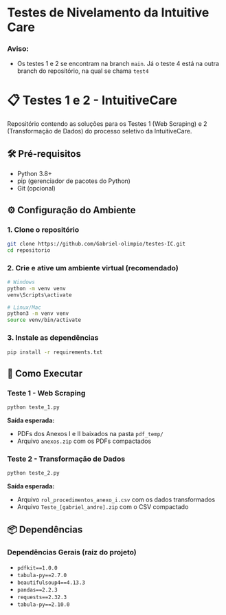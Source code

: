 # Testes de Nivelamento da Intuitive Care

### Aviso: 
- Os testes 1 e 2 se encontram na branch ```main```. Já o teste 4 está na outra branch do repositório, na qual se chama ```test4```

# 📋 Testes 1 e 2 - IntuitiveCare

Repositório contendo as soluções para os Testes 1 (Web Scraping) e 2 (Transformação de Dados) do processo seletivo da IntuitiveCare.

## 🛠️ Pré-requisitos

- Python 3.8+
- pip (gerenciador de pacotes do Python)
- Git (opcional)

## ⚙️ Configuração do Ambiente

### 1. Clone o repositório
```bash
git clone https://github.com/Gabriel-olimpio/testes-IC.git
cd repositorio
```

### 2. Crie e ative um ambiente virtual (recomendado)
```bash
# Windows
python -m venv venv
venv\Scripts\activate

# Linux/Mac
python3 -m venv venv
source venv/bin/activate
```

### 3. Instale as dependências
```bash
pip install -r requirements.txt
```


## 🚀 Como Executar

### Teste 1 - Web Scraping
```bash
python teste_1.py
```

**Saída esperada:**
- PDFs dos Anexos I e II baixados na pasta `pdf_temp/`
- Arquivo `anexos.zip` com os PDFs compactados
### Teste 2 - Transformação de Dados
```bash
python teste_2.py
```

**Saída esperada:**
- Arquivo `rol_procedimentos_anexo_i.csv` com os dados transformados
- Arquivo `Teste_[gabriel_andre].zip` com o CSV compactado

## 📦 Dependências

### Dependências Gerais (raiz do projeto)
- `pdfkit==1.0.0`
- `tabula-py==2.7.0`
- `beautifulsoup4==4.13.3`
- `pandas==2.2.3`
- `requests==2.32.3`
- `tabula-py==2.10.0`